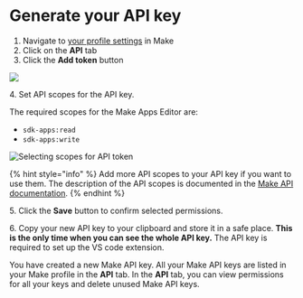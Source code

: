 # Generate your API key

1. Navigate to  [your profile settings](https://eu1.make.com/user/api) in Make
2. Click on the **API** tab
3. Click the **Add token** button

![](<../../.gitbook/assets/image (42).png>)

4\. Set API scopes for the API key.

The required scopes for the Make Apps Editor are:

* `sdk-apps:read`
* `sdk-apps:write`

![Selecting scopes for API token](../../.gitbook/assets/make\_token\_scope2.png)



{% hint style="info" %}
Add more API scopes to your API key if you want to use them. The description of the API scopes is documented in the [Make API documentation](https://www.make.com/en/api-documentation/authentication).
{% endhint %}

5\. Click the **Save** button to confirm selected permissions.

6\. Copy your new API key to your clipboard and store it in a safe place. **This is the only time when you can see the whole API key.** The API key is required to set up the VS code extension.

You have created a new Make API key. All your Make API keys are listed in your Make profile in the **API** tab. In the **API** tab, you can view permissions for all your keys and delete unused Make API keys.
